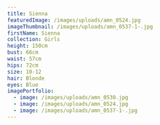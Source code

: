 ```yaml
---
title: Sienna
featuredImage: /images/uploads/amn_0524.jpg
imageThumbnail: /images/uploads/amn_0537-1-.jpg
firstName: Sienna
collection: Girls
height: 150cm
bust: 66cm
waist: 57cm
hips: 72cm
size: 10-12
hair: Blonde
eyes: Blue
imagePortfolio:
  - image: /images/uploads/amn_0530.jpg
  - image: /images/uploads/amn_0524.jpg
  - image: /images/uploads/amn_0537-1-.jpg
---
```


